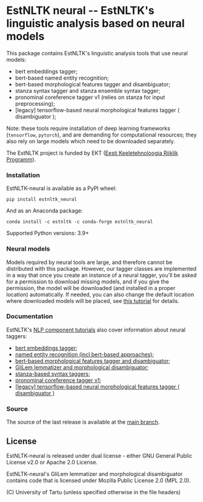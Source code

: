EstNLTK neural -- EstNLTK's linguistic analysis based on neural models
===========================================================================

This package contains EstNLTK's linguistic analysis tools that use neural models:

* bert embeddings tagger;
* bert-based named entity recognition;
* bert-based morphological features tagger and disambiguator;
* stanza syntax tagger and stanza ensemble syntax tagger;
* pronominal coreference tagger v1 (relies on stanza for input preprocessing);
* [legacy] tensorflow-based neural morphological features tagger ( disambiguator );

Note: these tools require installation of deep learning frameworks (`tensorflow`, `pytorch`), and are demanding for computational resources; they also rely on large models which need to be downloaded separately. 

The EstNLTK project is funded by EKT ([Eesti Keeletehnoloogia Riiklik Programm](https://www.keeletehnoloogia.ee/)).

### Installation

EstNLTK-neural is available as a PyPI wheel:  

```
pip install estnltk_neural
```

And as an Anaconda package:

```
conda install -c estnltk -c conda-forge estnltk_neural
```

Supported Python versions: 3.9+

### Neural models

Models required by neural tools are large, and therefore cannot be distributed with this package. 
However, our tagger classes are implemented in a way that once you create an instance of a neural tagger, you'll be asked  for a permission to download missing models, and if you give the permission, the model will be downloaded (and installed in a proper location) automatically. 
If needed, you can also change the default location where downloaded models will be placed, see [this tutorial](https://github.com/estnltk/estnltk/blob/ce224214244bd903d71283a2f1db2e4697f20e84/tutorials/basics/estnltk_resources.ipynb) for details.

### Documentation

EstNLTK's [NLP component tutorials](https://github.com/estnltk/estnltk/tree/main/tutorials/nlp_pipeline) also cover information about neural taggers:

* [bert embeddings tagger](https://github.com/estnltk/estnltk/blob/main/tutorials/nlp_pipeline/E_embeddings/bert_embeddings_tagger.ipynb);
* [named entity recognition (incl bert-based approaches)](https://github.com/estnltk/estnltk/blob/main/tutorials/nlp_pipeline/D_information_extraction/02_named_entities.ipynb);
* [bert-based morphological features tagger and disambiguator](https://github.com/estnltk/estnltk/blob/b3950ebc8566e054cf7f44ad5d52efcc21bcf0f8/tutorials/nlp_pipeline/B_morphology/08_bert_based_morph_tagger.ipynb);
* [GliLem lemmatizer and morphological disambiguator](https://github.com/estnltk/estnltk/blob/b3950ebc8566e054cf7f44ad5d52efcc21bcf0f8/tutorials/nlp_pipeline/B_morphology/08_glilem_lemmatizer_and_disambiguator.ipynb);
* [stanza-based syntax taggers](https://github.com/estnltk/estnltk/blob/main/tutorials/nlp_pipeline/C_syntax/03_syntactic_analysis_with_stanza.ipynb);
* [pronominal coreference tagger v1](https://github.com/estnltk/estnltk/blob/main/tutorials/nlp_pipeline/D_information_extraction/04_pronominal_coreference.ipynb);
* [\[legacy\] tensorflow-based neural morphological features tagger ( disambiguator )](https://github.com/estnltk/estnltk/blob/main/tutorials/nlp_pipeline/B_morphology/08_neural_morph_tagger_py37.ipynb)


### Source

The source of the last release is available at the [main branch](https://github.com/estnltk/estnltk/tree/main/estnltk_neural).

## License

EstNLTK-neural is released under dual license - either GNU General Public License v2.0 or Apache 2.0 License. 

EstNLTK-neural's GliLem lemmatizer and morphological disambiguator contains code that is licensed under Mozilla Public License 2.0 (MPL 2.0).

(C) University of Tartu (unless specified otherwise in the file headers)